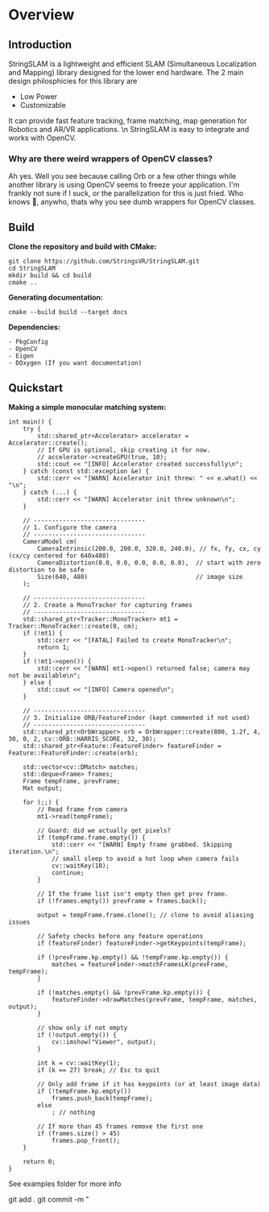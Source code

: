 # Overview

## Introduction
StringSLAM is a lightweight and efficient SLAM (Simultaneous Localization and Mapping) library designed for the lower end hardware. 
The 2 main design philosphicies for this library are
- Low Power
- Customizable

It can provide fast feature tracking, frame matching, map generation for Robotics and AR/VR applications. \n
StringSLAM is easy to integrate and works with OpenCV.

### Why are there weird wrappers of OpenCV classes?
Ah yes. Well you see because calling Orb or a few other things while another library is using OpenCV seems to freeze your application. I'm frankly not sure if I suck, or the parallelization for this is just fried. Who knows 🤷, anywho, thats why you see dumb wrappers for OpenCV classes.

## Build
**Clone the repository and build with CMake:**

```
git clone https://github.com/StringsVR/StringSLAM.git
cd StringSLAM
mkdir build && cd build
cmake ..
```

**Generating documentation:**

```
cmake --build build --target docs
```

**Dependencies:**
```
- PkgConfig
- OpenCV
- Eigen
- DOxygen (If you want documentation)
```

## Quickstart ##
**Making a simple monocular matching system:**

```
int main() {
    try {
        std::shared_ptr<Accelerator> accelerator = Accelerator::create();
        // If GPU is optional, skip creating it for now.
        // accelerator->createGPU(true, 10);
        std::cout << "[INFO] Accelerator created successfully\n";
    } catch (const std::exception &e) {
        std::cerr << "[WARN] Accelerator init threw: " << e.what() << "\n";
    } catch (...) {
        std::cerr << "[WARN] Accelerator init threw unknown\n";
    }

    // -------------------------------
    // 1. Configure the camera 
    // -------------------------------
    CameraModel cm(
        CameraIntrinsic(200.0, 200.0, 320.0, 240.0), // fx, fy, cx, cy (cx/cy centered for 640x480)
        CameraDistortion(0.0, 0.0, 0.0, 0.0, 0.0),  // start with zero distortion to be safe
        Size(640, 480)                              // image size
    );

    // -------------------------------
    // 2. Create a MonoTracker for capturing frames
    // -------------------------------
    std::shared_ptr<Tracker::MonoTracker> mt1 = Tracker::MonoTracker::create(0, cm);
    if (!mt1) {
        std::cerr << "[FATAL] Failed to create MonoTracker\n";
        return 1;
    }
    if (!mt1->open()) {
        std::cerr << "[WARN] mt1->open() returned false; camera may not be available\n";
    } else {
        std::cout << "[INFO] Camera opened\n";
    }

    // -------------------------------
    // 3. Initialize ORB/FeatureFinder (kept commented if not used)
    // -------------------------------
    std::shared_ptr<OrbWrapper> orb = OrbWrapper::create(800, 1.2f, 4, 30, 0, 2, cv::ORB::HARRIS_SCORE, 32, 30); 
    std::shared_ptr<Feature::FeatureFinder> featureFinder = Feature::FeatureFinder::create(orb);

    std::vector<cv::DMatch> matches;
    std::deque<Frame> frames;
    Frame tempFrame, prevFrame;
    Mat output;

    for (;;) {
        // Read frame from camera
        mt1->read(tempFrame);

        // Guard: did we actually get pixels?
        if (tempFrame.frame.empty()) {
            std::cerr << "[WARN] Empty frame grabbed. Skipping iteration.\n";
            // small sleep to avoid a hot loop when camera fails
            cv::waitKey(10);
            continue;
        }

        // If the frame list isn't empty then get prev frame.
        if (!frames.empty()) prevFrame = frames.back();

        output = tempFrame.frame.clone(); // clone to avoid aliasing issues

        // Safety checks before any feature operations
        if (featureFinder) featureFinder->getKeypoints(tempFrame);

        if (!prevFrame.kp.empty() && !tempFrame.kp.empty()) {
            matches = featureFinder->matchFramesLK(prevFrame, tempFrame);
        }

        if (!matches.empty() && !prevFrame.kp.empty()) {
            featureFinder->drawMatches(prevFrame, tempFrame, matches, output);
        }

        // show only if not empty
        if (!output.empty()) {
            cv::imshow("Viewer", output);
        }

        int k = cv::waitKey(1);
        if (k == 27) break; // Esc to quit

        // Only add frame if it has keypoints (or at least image data)
        if (!tempFrame.kp.empty())
            frames.push_back(tempFrame);
        else
            ; // nothing

        // If more than 45 frames remove the first one
        if (frames.size() > 45)
            frames.pop_front();
    }

    return 0;
}
```

See examples folder for more info

git add .
git commit -m "